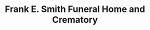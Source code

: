 ---
title: "Frank E. Smith Funeral Home and Crematory"
url: /lancaster/frank-e-smith-funeral-home-and-crematory/
shop: Bestattungen
---